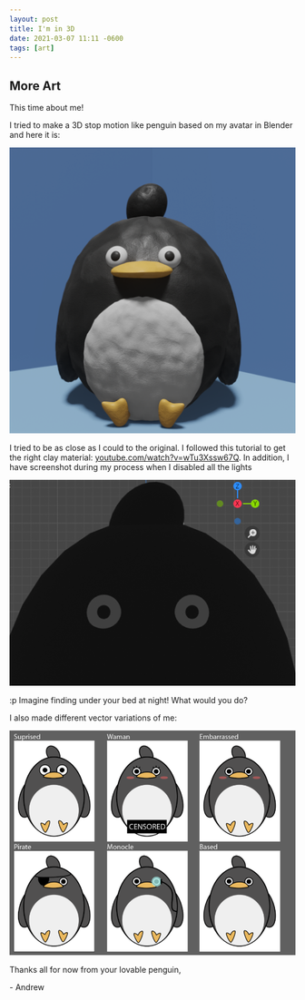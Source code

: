 ```yaml
---
layout: post
title: I'm in 3D
date: 2021-03-07 11:11 -0600
tags: [art]
---
```


## More Art

This time about me!

I tried to make a 3D stop motion like penguin based on my avatar in Blender and here it is:

![3d](../assets/img/other/3d.png)

I tried to be as close as I could to the original. I followed this tutorial to get the right clay material: [youtube.com/watch?v=wTu3Xssw67Q](https://www.youtube.com/watch?v=wTu3Xssw67Q). In addition, I have screenshot during my process when I disabled all the lights

![uhoh](../assets/img/other/uhoh.png)

:p Imagine finding under your bed at night! What would you do?



I also made different vector variations of me:

![pick](../assets/img/other/pick.png)



Thanks all for now from your lovable penguin,

\- Andrew